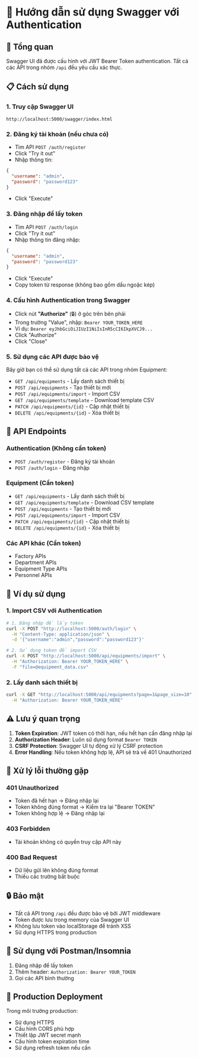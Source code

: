# 🔐 Hướng dẫn sử dụng Swagger với Authentication

## 🎯 Tổng quan

Swagger UI đã được cấu hình với JWT Bearer Token authentication. Tất cả các API trong nhóm `/api` đều yêu cầu xác thực.

## 📋 Cách sử dụng

### 1. Truy cập Swagger UI
```
http://localhost:5000/swagger/index.html
```

### 2. Đăng ký tài khoản (nếu chưa có)
- Tìm API `POST /auth/register`
- Click "Try it out"
- Nhập thông tin:
```json
{
  "username": "admin",
  "password": "password123"
}
```
- Click "Execute"

### 3. Đăng nhập để lấy token
- Tìm API `POST /auth/login`
- Click "Try it out"
- Nhập thông tin đăng nhập:
```json
{
  "username": "admin",
  "password": "password123"
}
```
- Click "Execute"
- Copy token từ response (không bao gồm dấu ngoặc kép)

### 4. Cấu hình Authentication trong Swagger
- Click nút **"Authorize"** (🔒) ở góc trên bên phải
- Trong trường "Value", nhập: `Bearer YOUR_TOKEN_HERE`
- Ví dụ: `Bearer eyJhbGciOiJIUzI1NiIsInR5cCI6IkpXVCJ9...`
- Click "Authorize"
- Click "Close"

### 5. Sử dụng các API được bảo vệ
Bây giờ bạn có thể sử dụng tất cả các API trong nhóm Equipment:
- `GET /api/equipments` - Lấy danh sách thiết bị
- `POST /api/equipments` - Tạo thiết bị mới
- `POST /api/equipments/import` - Import CSV
- `GET /api/equipments/template` - Download template CSV
- `PATCH /api/equipments/{id}` - Cập nhật thiết bị
- `DELETE /api/equipments/{id}` - Xóa thiết bị

## 🔧 API Endpoints

### Authentication (Không cần token)
- `POST /auth/register` - Đăng ký tài khoản
- `POST /auth/login` - Đăng nhập

### Equipment (Cần token)
- `GET /api/equipments` - Lấy danh sách thiết bị
- `GET /api/equipments/template` - Download CSV template
- `POST /api/equipments` - Tạo thiết bị mới
- `POST /api/equipments/import` - Import CSV
- `PATCH /api/equipments/{id}` - Cập nhật thiết bị
- `DELETE /api/equipments/{id}` - Xóa thiết bị

### Các API khác (Cần token)
- Factory APIs
- Department APIs
- Equipment Type APIs
- Personnel APIs

## 📝 Ví dụ sử dụng

### 1. Import CSV với Authentication
```bash
# 1. Đăng nhập để lấy token
curl -X POST "http://localhost:5000/auth/login" \
  -H "Content-Type: application/json" \
  -d '{"username":"admin","password":"password123"}'

# 2. Sử dụng token để import CSV
curl -X POST "http://localhost:5000/api/equipments/import" \
  -H "Authorization: Bearer YOUR_TOKEN_HERE" \
  -F "file=@equipment_data.csv"
```

### 2. Lấy danh sách thiết bị
```bash
curl -X GET "http://localhost:5000/api/equipments?page=1&page_size=10" \
  -H "Authorization: Bearer YOUR_TOKEN_HERE"
```

## ⚠️ Lưu ý quan trọng

1. **Token Expiration**: JWT token có thời hạn, nếu hết hạn cần đăng nhập lại
2. **Authorization Header**: Luôn sử dụng format `Bearer TOKEN`
3. **CSRF Protection**: Swagger UI tự động xử lý CSRF protection
4. **Error Handling**: Nếu token không hợp lệ, API sẽ trả về 401 Unauthorized

## 🐛 Xử lý lỗi thường gặp

### 401 Unauthorized
- Token đã hết hạn → Đăng nhập lại
- Token không đúng format → Kiểm tra lại "Bearer TOKEN"
- Token không hợp lệ → Đăng nhập lại

### 403 Forbidden
- Tài khoản không có quyền truy cập API này

### 400 Bad Request
- Dữ liệu gửi lên không đúng format
- Thiếu các trường bắt buộc

## 🔒 Bảo mật

- Tất cả API trong `/api` đều được bảo vệ bởi JWT middleware
- Token được lưu trong memory của Swagger UI
- Không lưu token vào localStorage để tránh XSS
- Sử dụng HTTPS trong production

## 📱 Sử dụng với Postman/Insomnia

1. Đăng nhập để lấy token
2. Thêm header: `Authorization: Bearer YOUR_TOKEN`
3. Gọi các API bình thường

## 🚀 Production Deployment

Trong môi trường production:
- Sử dụng HTTPS
- Cấu hình CORS phù hợp
- Thiết lập JWT secret mạnh
- Cấu hình token expiration time
- Sử dụng refresh token nếu cần 